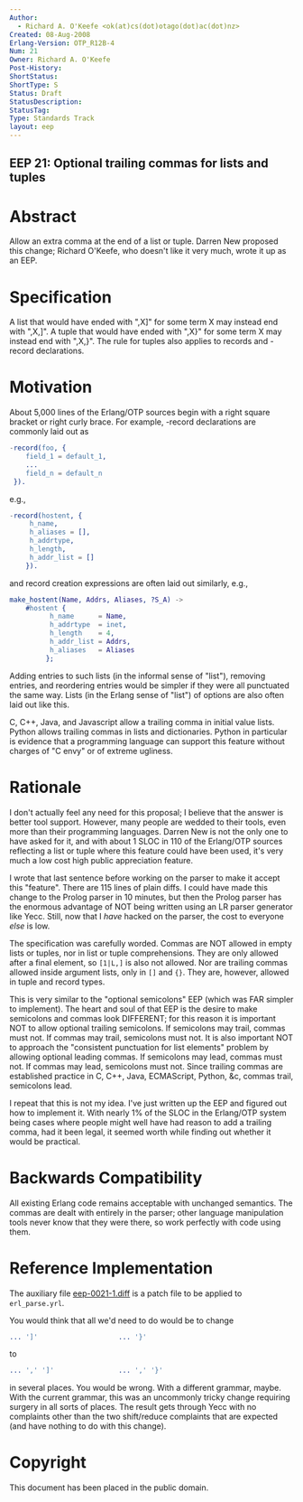 ```yaml
---
Author:
  - Richard A. O'Keefe <ok(at)cs(dot)otago(dot)ac(dot)nz>
Created: 08-Aug-2008
Erlang-Version: OTP_R12B-4
Num: 21
Owner: Richard A. O'Keefe
Post-History: 
ShortStatus: 
ShortType: S
Status: Draft
StatusDescription: 
StatusTag: 
Type: Standards Track
layout: eep
---
```

EEP 21: Optional trailing commas for lists and tuples
----

Abstract
========

Allow an extra comma at the end of a list or tuple.
Darren New proposed this change; Richard O'Keefe, who doesn't
like it very much, wrote it up as an EEP.

Specification
=============

A list that would have ended with ",X]" for some term X
may instead end with ",X,]".
A tuple that would have ended with ",X}" for some term X
may instead end with ",X,}".
The rule for tuples also applies to records and -record
declarations.

Motivation
==========

About 5,000 lines of the Erlang/OTP sources begin with a right
square bracket or right curly brace.  For example, -record
declarations are commonly laid out as

```erlang
-record(foo, {
    field_1 = default_1,
    ...
    field_n = default_n
 }).
```

e.g.,

```erlang
-record(hostent, {
     h_name,
     h_aliases = [],
     h_addrtype,
     h_length,
     h_addr_list = []
    }).
```

and record creation expressions are often laid out similarly, e.g.,

```erlang
make_hostent(Name, Addrs, Aliases, ?S_A) ->
    #hostent {
          h_name      = Name,
          h_addrtype  = inet,
          h_length    = 4,
          h_addr_list = Addrs,
          h_aliases   = Aliases
         };
```

Adding entries to such lists (in the informal sense of "list"),
removing entries, and reordering entries would be simpler if they
were all punctuated the same way.  Lists (in the Erlang sense of
"list") of options are also often laid out like this.

C, C++, Java, and Javascript allow a trailing comma in
initial value lists.  Python allows trailing commas in lists and
dictionaries.  Python in particular is evidence that a programming
language can support this feature without charges of "C envy" or
of extreme ugliness.

Rationale
=========

I don't actually feel any need for this proposal; I believe that
the answer is better tool support.  However, many people are
wedded to their tools, even more than their programming languages.
Darren New is not the only one to have asked for it, and with
about 1 SLOC in 110 of the Erlang/OTP sources reflecting a list or
tuple where this feature could have been used, it's very much a
low cost high public appreciation feature.

I wrote that last sentence before working on the parser to make it
accept this "feature".  There are 115 lines of plain diffs.  I
could have made this change to the Prolog parser in 10 minutes,
but then the Prolog parser has the enormous advantage of NOT being
written using an LR parser generator like Yecc.  Still, now that I
*have* hacked on the parser, the cost to everyone *else* is low.

The specification was carefully worded.  Commas are NOT allowed in
empty lists or tuples, nor in list or tuple comprehensions.  They
are only allowed after a final element, so `[1|L,]` is also not
allowed.  Nor are trailing commas allowed inside argument lists,
only in `[]` and `{}`.  They are, however, allowed in tuple and
record types.

This is very similar to the "optional semicolons" EEP (which was
FAR simpler to implement).  The heart and soul of that EEP is the
desire to make semicolons and commas look DIFFERENT; for this
reason it is important NOT to allow optional trailing semicolons.
If semicolons may trail, commas must not.
If commas may trail, semicolons must not.
It is also important NOT to approach the "consistent punctuation
for list elements" problem by allowing optional leading commas.
If semicolons may lead, commas must not.
If commas may lead, semicolons must not.
Since trailing commas are established practice in C, C++, Java,
ECMAScript, Python, &c, commas trail, semicolons lead.

I repeat that this is not my idea.  I've just written up the EEP
and figured out how to implement it.  With nearly 1% of the SLOC
in the Erlang/OTP system being cases where people might well have
had reason to add a trailing comma, had it been legal, it seemed
worth while finding out whether it would be practical.

Backwards Compatibility
=======================

All existing Erlang code remains acceptable with unchanged
semantics.  The commas are dealt with entirely in the parser;
other language manipulation tools never know that they were
there, so work perfectly with code using them.

Reference Implementation
========================

The auxiliary file [eep-0021-1.diff][]
is a patch file to be applied to `erl_parse.yrl`.

You would think that all we'd need to do would be to change

```erlang
... ']'                    ... '}'
```

to

```erlang
... ',' ']'                ... ',' '}'
```

in several places.  You would be wrong.  With a different grammar,
maybe.  With the current grammar, this was an uncommonly tricky
change requiring surgery in all sorts of places.  The result gets
through Yecc with no complaints other than the two shift/reduce
complaints that are expected (and have nothing to do with this change).

[eep-0021-1.diff]: eep-0021-1.diff "Patch for erl_parse.yrl"

Copyright
=========

This document has been placed in the public domain.

[EmacsVar]: <> "Local Variables:"
[EmacsVar]: <> "mode: indented-text"
[EmacsVar]: <> "indent-tabs-mode: nil"
[EmacsVar]: <> "sentence-end-double-space: t"
[EmacsVar]: <> "fill-column: 70"
[EmacsVar]: <> "coding: utf-8"
[EmacsVar]: <> "End:"